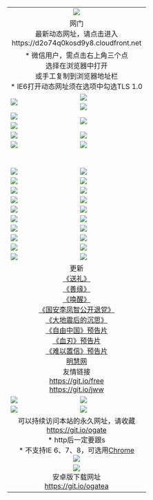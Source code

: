 ﻿<table>
  <tr></tr>
  <tr><td colspan=2 align=center><img src="https://cloud.githubusercontent.com/assets/11880933/13434984/f430fae2-e012-11e5-814f-c2df1e82b247.jpg" /></td></tr>
  <tr><td colspan=2 align=center>网门<br>最新动态网址，请点击进入
<br>https://d2o74q0kosd9y8.cloudfront.net
    </td>
  </tr>
  <tr>
    <td colspan=2 align=center>* 微信用户，需点击右上角三个点<br>选择在浏览器中打开<br>或手工复制到浏览器地址栏
    <br>* IE6打开动态网址须在选项中勾选TLS 1.0</td>
  </tr>
  <tr>
    <td rowspan=2><a href="https://d2o74q0kosd9y8.cloudfront.net/ogUP.aspx?name=11DKC.mp4&list=11DKC" target="_blank"><img src="https://d2o74q0kosd9y8.cloudfront.net/Up/11DKC1.jpg" /></a></td> 
    <td><div><a href="https://d2o74q0kosd9y8.cloudfront.net/ogUP.aspx?name=LRWS.mp4&list=LRWS" target="_blank"><img src="https://d2o74q0kosd9y8.cloudfront.net/Up/LRWS.jpg" /></a></td>
   </tr>
  <tr>
    <td><a href="https://d2o74q0kosd9y8.cloudfront.net/ogNiceVedio.aspx" target="_blank"><img src="https://d2o74q0kosd9y8.cloudfront.net/Up/11TGKDY.jpg" /></a></td>
  </tr>
  <tr>
    <td><a href="https://d2o74q0kosd9y8.cloudfront.net/ogUP.aspx?name=JQR.mp4&count=2" target="_blank"><img src="https://d2o74q0kosd9y8.cloudfront.net/Up/JQR.jpg" /></a></td>   
    <td rowspan=2><a href="https://d2o74q0kosd9y8.cloudfront.net/ogUP.aspx?name=JP.mp4&count=9" target="_blank"><img src="https://d2o74q0kosd9y8.cloudfront.net/Up/JP.jpg" /></td>
  </tr>
  <tr>
    <td><a href="https://d2o74q0kosd9y8.cloudfront.net/ogUP.aspx?name=WH.mp4" target="_blank"><img src="https://d2o74q0kosd9y8.cloudfront.net/Up/WH.jpg" /></a></td>
  </tr>
  <tr>
    <td><a href="https://d2o74q0kosd9y8.cloudfront.net/ogUP.aspx?name=SSZJ.mp4&list=SSZJ" target="_blank"><img src="https://d2o74q0kosd9y8.cloudfront.net/Up/SSZJ.jpg" /></a></td>
    <td><a href="https://d2o74q0kosd9y8.cloudfront.net/ogUP.aspx?name=1XQK.mp4&count=13" target="_blank"><img src="https://d2o74q0kosd9y8.cloudfront.net/Up/1XQK.jpg" /></a</td>
  </tr>
  <tr>
    <td><a href="https://d2o74q0kosd9y8.cloudfront.net/ogUP.aspx?name=ZY.mp4&count=2015|16" target="_blank"><img src="https://d2o74q0kosd9y8.cloudfront.net/Up/ZY.jpg" /></a</td>
    <td><a href="https://d2o74q0kosd9y8.cloudfront.net/ogUP.aspx?name=XTFY.mp4&count=B|2,A|24" target="_blank"><img src="https://d2o74q0kosd9y8.cloudfront.net/Up/XTFY.jpg" /></a></td>
  </tr>
  <tr height="40">
  </tr>
  <tr>
    <td><a href="https://d2o74q0kosd9y8.cloudfront.net/ogUP.aspx?name=4SQQ.mp4&list=4SQQ" target="_blank"><img src="https://d2o74q0kosd9y8.cloudfront.net/Up/4SQQ0.jpg"/></a></td>
    <td><a href="https://d2o74q0kosd9y8.cloudfront.net/ogUP.aspx?name=4SHQ.mp4&list=4SHQ" target="_blank"><img src="https://d2o74q0kosd9y8.cloudfront.net/Up/4SHQ0.jpg"/></a></td>
  </tr>
  <tr>
    <td><a href="https://d2o74q0kosd9y8.cloudfront.net/ogUP.aspx?name=4SZG.mp4&list=4SZG" target="_blank"><img src="https://d2o74q0kosd9y8.cloudfront.net/Up/4SZG0.jpg"/></a></td>
    <td><a href="https://d2o74q0kosd9y8.cloudfront.net/ogUP.aspx?name=4SDJ.mp4&list=4SDJ" target="_blank"><img src="https://d2o74q0kosd9y8.cloudfront.net/Up/4SDJ0.jpg"/></a></td>
  </tr>
  <tr>
    <td><a href="https://d2o74q0kosd9y8.cloudfront.net/ogUP.aspx?name=4SGX.mp4&list=4SGX" target="_blank"><img src="https://d2o74q0kosd9y8.cloudfront.net/Up/4SGX0.jpg"/></a></td>
    <td><a href="https://d2o74q0kosd9y8.cloudfront.net/ogUP.aspx?name=4SHD.mp4&list=4SHD" target="_blank"><img src="https://d2o74q0kosd9y8.cloudfront.net/Up/4SHD0.jpg"/></a></td>
  </tr>
  <tr>
    <td><a href="https://d2o74q0kosd9y8.cloudfront.net/ogUP.aspx?name=4CTX.mp4&list=4CTX" target="_blank"><img src="https://d2o74q0kosd9y8.cloudfront.net/Up/4CTX0.jpg"/></a></td>
    <td><a href="https://d2o74q0kosd9y8.cloudfront.net/ogUP.aspx?name=4CWZ.mp4&list=4CWZ" target="_blank"><img src="https://d2o74q0kosd9y8.cloudfront.net/Up/4CWZ0.jpg"/></a></td>
  </tr>
  <tr>
    <td><a href="https://d2o74q0kosd9y8.cloudfront.net/onUP.aspx?name=https://d1pog55izwmvoe.cloudfront.net/" target="_blank"><img src="https://d2o74q0kosd9y8.cloudfront.net/Up/0DTW.jpg"/></a></td>
    <td><a href="https://d2o74q0kosd9y8.cloudfront.net/onUP.aspx?name=https://d240ns8up8earz.cloudfront.net/acenter/" target="_blank"><img src="https://d2o74q0kosd9y8.cloudfront.net/Up/0TDW.jpg" /></a></td>
  </tr>
  <tr>
    <td><a href="https://d2o74q0kosd9y8.cloudfront.net/onUP.aspx?name=https://d4508d6vomz2p.cloudfront.net/gb/nsc413.htm" target="_blank"><img src="https://d2o74q0kosd9y8.cloudfront.net/Up/0DJY.jpg" /></a></td>
    <td><a href="https://d2o74q0kosd9y8.cloudfront.net/onUP.aspx?name=https://dilo7bqpjb57y.cloudfront.net/xtr/gb/prog204.html" target="_blank"><img src="https://d2o74q0kosd9y8.cloudfront.net/Up/0XTR.jpg" /></a></td>
  </tr>
  <tr>
    <td><a href="https://d2o74q0kosd9y8.cloudfront.net/onUP.aspx?name=https://d3aj00iefsmfgc.cloudfront.net/" target="_blank"><img src="https://d2o74q0kosd9y8.cloudfront.net/Up/0MHW.jpg" /></a></td>
    <td><a href="https://d2o74q0kosd9y8.cloudfront.net/onUP.aspx?name=https://d20wz7qt14x5d2.cloudfront.net/" target="_blank"><img src="https://d2o74q0kosd9y8.cloudfront.net/Up/0ZJW.jpg" /></a></td>
  </tr>
  <tr>
    <td><a href="https://d2o74q0kosd9y8.cloudfront.net/ogUP.aspx?name=0FG.zip" target="_blank"><img src="https://d2o74q0kosd9y8.cloudfront.net/Up/0FG.jpg" /></a></td>
    <td><a href="https://d2o74q0kosd9y8.cloudfront.net/ogUP.aspx?name=0FGA.apk" target="_blank"><img src="https://d2o74q0kosd9y8.cloudfront.net/Up/0FGA.jpg" /></a></td>
  </tr>
  <tr>
    <td><a href="https://d2o74q0kosd9y8.cloudfront.net/ogUP.aspx?name=0U.zip" target="_blank"><img src="https://d2o74q0kosd9y8.cloudfront.net/Up/0U.jpg" /></a></td>
    <td><a href="https://d2o74q0kosd9y8.cloudfront.net/ogUP.aspx?name=0UA.apk" target="_blank"><img src="https://d2o74q0kosd9y8.cloudfront.net/Up/0UA.jpg" /></a></td>
  </tr>
  <tr>
    <td><a href="https://d2o74q0kosd9y8.cloudfront.net/ogUP.aspx?name=0iPPOTV.zip" target="_blank"><img src="https://d2o74q0kosd9y8.cloudfront.net/Up/0iPPOTV.jpg" /></a></td>
    <td><a href="https://d2o74q0kosd9y8.cloudfront.net/ogUP.aspx?name=0iNTD.apk" target="_blank"><img src="https://d2o74q0kosd9y8.cloudfront.net/Up/0iNTD.jpg" /></a></td>
  </tr>
  <tr>
    <td colspan=2 align=center>更新<br>
      <a href="https://d2o74q0kosd9y8.cloudfront.net/ogUP.aspx?name=4ESL.mp4" target="_blank">《送礼》</a><br>
      <a href="https://d2o74q0kosd9y8.cloudfront.net/ogUP.aspx?name=4ESY.mp4" target="_blank">《善缘》</a><br>
      <a href="https://d2o74q0kosd9y8.cloudfront.net/ogUP.aspx?name=4EHX.mp4" target="_blank">《唤醒》</a><br>
      <a href="https://d2o74q0kosd9y8.cloudfront.net/ogUP.aspx?name=4LFZ.mp4" target="_blank">《国安李凤智公开退党》</a><br>
      <a href="https://d2o74q0kosd9y8.cloudfront.net/ogUP.aspx?name=4DDZHDCS.mp4" target="_blank">《大地震后的沉思》</a><br>
      <a href="https://d2o74q0kosd9y8.cloudfront.net/ogUP.aspx?name=11ZYZG0.mp4" target="_blank">《自由中国》预告片</a><br>
      <a href="https://d2o74q0kosd9y8.cloudfront.net/ogUP.aspx?name=11XR.mp4" target="_blank">《血刃》预告片</a><br>
      <a href="https://d2o74q0kosd9y8.cloudfront.net/ogUP.aspx?name=11NYZX.mp4&count=2" target="_blank">《难以置信》预告片</a><br>
      <a href="https://d2o74q0kosd9y8.cloudfront.net/onUP.aspx?name=https://www.minghui.org/" target="_blank">明慧网</a><br>
      友情链接<br>
      <a href="https://d2o74q0kosd9y8.cloudfront.net/onUP.aspx?name=https://git.io/free" target="_blank">https://git.io/free</a><br>
      <a href="https://d2o74q0kosd9y8.cloudfront.net/onUP.aspx?name=https://git.io/jww" target="_blank">https://git.io/jww</a></td>
    </td>
  </tr>
  <tr>
    <td><a href="https://d2o74q0kosd9y8.cloudfront.net/ogNice.aspx" target="_blank"><img src="https://d2o74q0kosd9y8.cloudfront.net/Up/0WCYY.jpg" /></a></td>
    <td><a href="https://d2o74q0kosd9y8.cloudfront.net/onCO.aspx?ob=600事物&op=增删改&args=WH1~%23类型6新闻%7c%23类型6评论&mode=" target="_blank"><img src="https://d2o74q0kosd9y8.cloudfront.net/Up/0WZTT.jpg" /></a></td> 
  </tr>
  <tr>
    <td><a href="https://d2o74q0kosd9y8.cloudfront.net/ogDY.aspx" target="_blank"><img src="https://d2o74q0kosd9y8.cloudfront.net/Up/0FK.jpg" /></a></td>
    <td><a href="https://d2o74q0kosd9y8.cloudfront.net/ogST.aspx" target="_blank"><img src="https://d2o74q0kosd9y8.cloudfront.net/Up/0ST.jpg" /></a></td> 
  </tr>
  <tr>
    <td colspan=2 align=center>可以持续访问本站的永久网址，请收藏<br/><a href="https://git.io/ogate" target="_blank">https://git.io/ogate</a><br/>* http后一定要跟s<br/>* 不支持IE 6、7、8，可选用<a href="https://d2o74q0kosd9y8.cloudfront.net/ogUP.aspx?name=0ChromePortable.zip">Chrome</a><br/><a href="https://d2o74q0kosd9y8.cloudfront.net/Up/0WMGDL2.png" target="_blank"><img src="https://d2o74q0kosd9y8.cloudfront.net/Up/0WMGD2.png"/></a></td>
  </tr>
  <tr>
    <td colspan=2 align=center><a href="https://d2o74q0kosd9y8.cloudfront.net/ogUP.aspx?name=0oGate.apk" target="_blank"><img src="https://cloud.githubusercontent.com/assets/11880933/13720399/75e143ee-e842-11e5-9f0a-1421f423c80f.jpg" /></a><br>安卓版下载网址<br><a href="https://git.io/ogatea">https://git.io/ogatea</a></td>
  </tr>
  <!--tr>
    <td colspan=2 align=center>可能失效的动态网址
    </td>
  </tr-->
</table>
